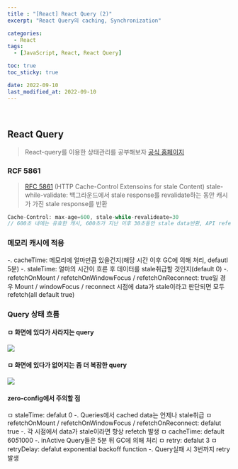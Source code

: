```yaml
---
title : "[React] React Query (2)"
excerpt: "React Query의 caching, Synchronization"

categories:
  - React
tags:
  - [JavaScript, React, React Query]

toc: true
toc_sticky: true

date: 2022-09-10
last_modified_at: 2022-09-10
---
```

<br>

## React Query

> React-query를 이용한 상태관리를 공부해보자
> <a href="https://tanstack.com/query/v4/docs/guides/window-focus-refetching?from=reactQueryV3&original=https://react-query-v3.tanstack.com/guides/window-focus-refetching">공식 홈페이지</a>

### RCF 5861
> <a href="https://www.rfc-editor.org/rfc/rfc5861/">RFC 5861</a> (HTTP Cache-Control Extensoins for stale Content)
stale-while-validate: 백그라운드에서 stale response를 revalidate하는 동안 캐시가 가진 stale response를 반환
```js
Cache-Control: max-age=600, stale-while-revalideate=30
// 600초 내에는 유효한 캐시, 600초가 지난 이후 30초동안 stale data반환, API refetch
```

### 메모리 캐시에 적용
-. cacheTime: 메모리에 얼마만큼 있을건지(해당 시간 이후 GC에 의해 처리, defautl 5분)
-. staleTime: 얼마의 시간이 흐른 후 데이터를 stale취급할 것인지(default 0)
-. refetchOnMount / refetchOnWindowFocus / refetchOnReconnect: true일 경우 Mount / windowFocus / reconnect 시점에 data가 stale이라고 판단되면 모두 refetch(all default true)

### Query 상태 흐름

#### ㅁ 화면에 있다가 사라지는 query

<img src="https://velog.velcdn.com/images/godud2604/post/18d9c00f-83b4-4e3d-b803-3f7ae7a76316/%E1%84%89%E1%85%B3%E1%84%8F%E1%85%B3%E1%84%85%E1%85%B5%E1%86%AB%E1%84%89%E1%85%A3%E1%86%BA%202022-04-09%20%E1%84%8B%E1%85%A9%E1%84%92%E1%85%AE%208.38.07.png" />

#### ㅁ 화면에 있다가 없어지는 좀 더 복잠한 query
<img src="https://velog.velcdn.com/images/godud2604/post/4c737619-1318-4f17-9e4f-983fa3285bfc/%E1%84%89%E1%85%B3%E1%84%8F%E1%85%B3%E1%84%85%E1%85%B5%E1%86%AB%E1%84%89%E1%85%A3%E1%86%BA%202022-04-09%20%E1%84%8B%E1%85%A9%E1%84%92%E1%85%AE%208.41.41.png" />

#### zero-config에서 주의할 점
ㅁ staleTime: defalut 0
  -. Queries에서 cached data는 언제나 stale취급
ㅁ refetchOnMount / refetchOnWindowFocus / refetchOnReconnect: defalut true
  -. 각 시점에서 data가 stale이라면 항상 refetch 발생
ㅁ cacheTime: default 60*5*1000
  -. inActive Query들은 5분 뒤 GC에 의해 처리
ㅁ retry: defalut 3
ㅁ retryDelay: defalut exponential backoff function
  -. Query실패 시 3번까지 retry 발생


